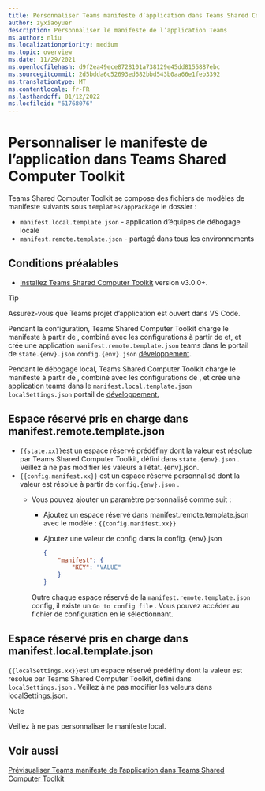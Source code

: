 ```yaml
---
title: Personnaliser Teams manifeste d’application dans Teams Shared Computer Toolkit
author: zyxiaoyuer
description: Personnaliser le manifeste de l’application Teams
ms.author: nliu
ms.localizationpriority: medium
ms.topic: overview
ms.date: 11/29/2021
ms.openlocfilehash: d9f2ea49ece8728101a738129e45dd8155887ebc
ms.sourcegitcommit: 2d5bdda6c52693ed682bbd543b0aa66e1feb3392
ms.translationtype: MT
ms.contentlocale: fr-FR
ms.lasthandoff: 01/12/2022
ms.locfileid: "61768076"
---
```

# <a name="customize-app-manifest-in-teams-toolkit"></a>Personnaliser le manifeste de l’application dans Teams Shared Computer Toolkit

Teams Shared Computer Toolkit se compose des fichiers de modèles de manifeste suivants sous `templates/appPackage` le dossier :

- `manifest.local.template.json` - application d’équipes de débogage locale
- `manifest.remote.template.json` - partagé dans tous les environnements

## <a name="prerequisite"></a>Conditions préalables

* [Installez Teams Shared Computer Toolkit](https://marketplace.visualstudio.com/items?itemName=TeamsDevApp.ms-teams-vscode-extension) version v3.0.0+.

> [!TIP]
> Assurez-vous que Teams projet d’application est ouvert dans VS Code.

Pendant la configuration, Teams Shared Computer Toolkit charge le manifeste à partir de , combiné avec les configurations à partir de et, et crée une application `manifest.remote.template.json` teams dans le portail de `state.{env}.json` `config.{env}.json` [développement](https://dev.teams.microsoft.com/apps).

Pendant le débogage local, Teams Shared Computer Toolkit charge le manifeste à partir de , combiné avec les configurations de , et crée une application teams dans le `manifest.local.template.json` `localSettings.json` portail de [développement.](https://dev.teams.microsoft.com/apps)

## <a name="supported-placeholder-in-manifestremotetemplatejson"></a>Espace réservé pris en charge dans manifest.remote.template.json

- `{{state.xx}}`est un espace réservé prédéfiny dont la valeur est résolue par Teams Shared Computer Toolkit, défini dans `state.{env}.json` . Veillez à ne pas modifier les valeurs à l’état. {env}.json.
- `{{config.manifest.xx}}` est un espace réservé personnalisé dont la valeur est résolue à partir de `config.{env}.json` .
  - Vous pouvez ajouter un paramètre personnalisé comme suit :
    - Ajoutez un espace réservé dans manifest.remote.template.json avec le modèle : `{{config.manifest.xx}}`
    - Ajoutez une valeur de config dans la config. {env}.json

        ```json
        {
            "manifest": {
                "KEY": "VALUE"
            }
        }
        ```

    Outre chaque espace réservé de la `manifest.remote.template.json` config, il existe un `Go to config file` . Vous pouvez accéder au fichier de configuration en le sélectionnant.

## <a name="supported-placeholder-in-manifestlocaltemplatejson"></a>Espace réservé pris en charge dans manifest.local.template.json

`{{localSettings.xx}}`est un espace réservé prédéfiny dont la valeur est résolue par Teams Shared Computer Toolkit, défini dans `localSettings.json` . Veillez à ne pas modifier les valeurs dans localSettings.json.

 > [!NOTE]
 > Veillez à ne pas personnaliser le manifeste local.

## <a name="see-also"></a>Voir aussi

[Prévisualiser Teams manifeste de l’application dans Teams Shared Computer Toolkit](TeamsFx-manifest-preview.md)
